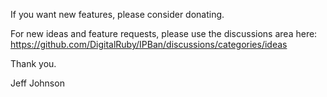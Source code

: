 If you want new features, please consider donating. 

For new ideas and feature requests, please use the discussions area here: https://github.com/DigitalRuby/IPBan/discussions/categories/ideas

Thank you.

Jeff Johnson
